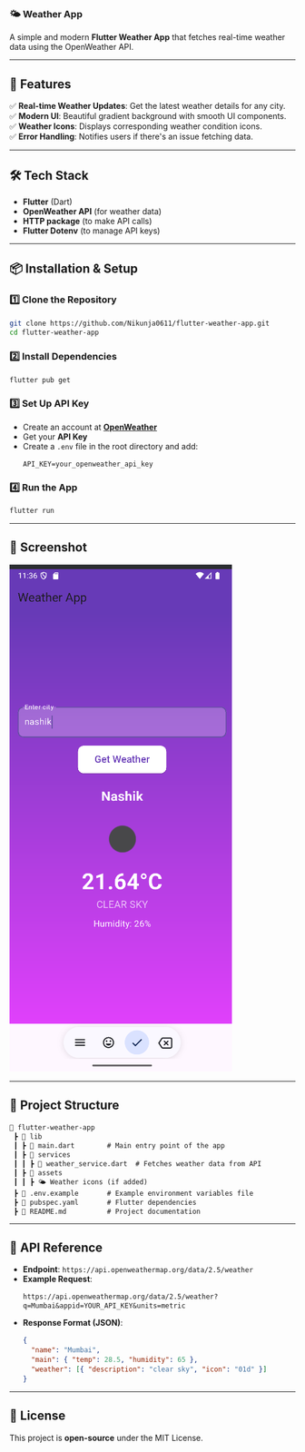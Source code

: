 ### **🌤 Weather App**  
A simple and modern **Flutter Weather App** that fetches real-time weather data using the OpenWeather API.

---

## **🚀 Features**
✅ **Real-time Weather Updates**: Get the latest weather details for any city.  
✅ **Modern UI**: Beautiful gradient background with smooth UI components.  
✅ **Weather Icons**: Displays corresponding weather condition icons.  
✅ **Error Handling**: Notifies users if there's an issue fetching data.  

---

## **🛠 Tech Stack**
- **Flutter** (Dart)  
- **OpenWeather API** (for weather data)  
- **HTTP package** (to make API calls)  
- **Flutter Dotenv** (to manage API keys)  

---

## **📦 Installation & Setup**
### **1️⃣ Clone the Repository**
```bash
git clone https://github.com/Nikunja0611/flutter-weather-app.git
cd flutter-weather-app
```

### **2️⃣ Install Dependencies**
```bash
flutter pub get
```

### **3️⃣ Set Up API Key**
- Create an account at **[OpenWeather](https://openweathermap.org/api)**
- Get your **API Key**
- Create a `.env` file in the root directory and add:
  ```env
  API_KEY=your_openweather_api_key
  ```

### **4️⃣ Run the App**
```bash
flutter run
```

---

## **📸 Screenshot**
 ![Weather App Screenshot](lib/SSweatherApp.png)

---

## **📝 Project Structure**
```
📂 flutter-weather-app
 ┣ 📂 lib
 ┃ ┣ 📜 main.dart        # Main entry point of the app
 ┃ ┣ 📂 services
 ┃ ┃ ┣ 📜 weather_service.dart  # Fetches weather data from API
 ┃ ┣ 📂 assets
 ┃ ┃ ┣ 🌤 Weather icons (if added)
 ┣ 📜 .env.example       # Example environment variables file
 ┣ 📜 pubspec.yaml       # Flutter dependencies
 ┣ 📜 README.md          # Project documentation
```

---

## **🔗 API Reference**
- **Endpoint**: `https://api.openweathermap.org/data/2.5/weather`
- **Example Request**:
  ```
  https://api.openweathermap.org/data/2.5/weather?q=Mumbai&appid=YOUR_API_KEY&units=metric
  ```
- **Response Format (JSON)**:
  ```json
  {
    "name": "Mumbai",
    "main": { "temp": 28.5, "humidity": 65 },
    "weather": [{ "description": "clear sky", "icon": "01d" }]
  }
  ```

---

## **📜 License**
This project is **open-source** under the MIT License.  
